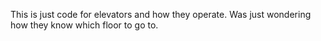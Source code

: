 This is just code for elevators and how they operate. Was just wondering how they know which floor to go to.
